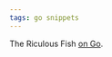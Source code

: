 ```yaml
---
tags: go snippets
---
```


The Riculous Fish [on Go](http://ridiculousfish.com/blog/posts/go_bloviations.html).
